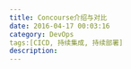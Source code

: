```yaml
---
title: Concourse介绍与对比
date: 2016-04-17 00:03:16
category: DevOps
tags:[CICD, 持续集成, 持续部署]
description:
---
```

